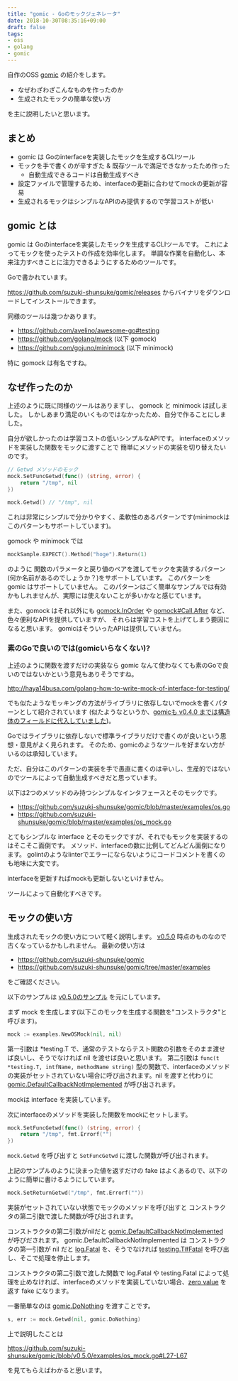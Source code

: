 ```yaml
---
title: "gomic - Goのモックジェネレータ"
date: 2018-10-30T08:35:16+09:00
draft: false
tags:
- oss
- golang
- gomic
---
```


自作のOSS [gomic](https://github.com/suzuki-shunsuke/gomic) の紹介をします。

* なぜわざわざこんなものを作ったのか
* 生成されたモックの簡単な使い方

を主に説明したいと思います。

## まとめ

* gomic は Goのinterfaceを実装したモックを生成するCLIツール
* モックを手で書くのが辛すぎた & 既存ツールで満足できなかったため作った
  * 自動生成できるコードは自動生成すべき
* 設定ファイルで管理するため、interfaceの更新に合わせてmockの更新が容易
* 生成されるモックはシンプルなAPIのみ提供するので学習コストが低い

## gomic とは

gomic は Goのinterfaceを実装したモックを生成するCLIツールです。
これによってモックを使ったテストの作成を効率化します。
単調な作業を自動化し、本来注力すべきことに注力できるようにするためのツールです。

Goで書かれています。

https://github.com/suzuki-shunsuke/gomic/releases からバイナリをダウンロードしてインストールできます。

同様のツールは幾つかあります。

* https://github.com/avelino/awesome-go#testing
* https://github.com/golang/mock (以下 gomock)
* https://github.com/gojuno/minimock (以下 minimock)

特に gomock は有名ですね。

## なぜ作ったのか

上述のように既に同様のツールはありますし、 gomock と minimock は試しました。
しかしあまり満足のいくものではなかったため、自分で作ることにしました。

自分が欲しかったのは学習コストの低いシンプルなAPIです。
interfaceのメソッドを実装した関数をモックに渡すことで
簡単にメソッドの実装を切り替えたいのです。

```go
// Getwd メソッドのモック
mock.SetFuncGetwd(func() (string, error) {
	return "/tmp", nil
})

mock.Getwd() // "/tmp", nil
```

これは非常にシンプルで分かりやすく、柔軟性のあるパターンです(minimockはこのパターンもサポートしています)。

gomock や minimock では

```go
mockSample.EXPECT().Method("hoge").Return(1)
```

のように 関数のパラメータと戻り値のペアを渡してモックを実装するパターン(何か名前があるのでしょうか？)をサポートしています。
このパターンを gomic はサポートしていません。
このパターンはごく簡単なサンプルでは有効かもしれませんが、実際には使えないことが多いかなと感じています。

また、gomock はそれ以外にも [gomock.InOrder](https://godoc.org/github.com/golang/mock/gomock#InOrder) や [gomock#Call.After](https://godoc.org/github.com/golang/mock/gomock#Call.After) など、色々便利なAPIを提供していますが、
それらは学習コストを上げてしまう要因になると思います。
gomicはそういったAPIは提供していません。

### 素のGoで良いのでは(gomicいらなくない)?

上述のように関数を渡すだけの実装なら gomic なんて使わなくても素のGoで良いのではないかという意見もありそうですね。

http://haya14busa.com/golang-how-to-write-mock-of-interface-for-testing/

でも似たようなモッキングの方法がライブラリに依存しないでmockを書くパターンとして紹介されています
(似たようなというか、[gomicも v0.4.0 までは構造体のフィールドに代入していました](https://github.com/suzuki-shunsuke/gomic/blob/v0.4.0/examples/os_mock_test.go#L20-L22))。

Goではライブラリに依存しないで標準ライブラリだけで書くのが良いという思想・意見がよく見られます。
そのため、gomicのようなツールを好まない方がいるのは承知しています。

ただ、自分はこのパターンの実装を手で愚直に書くのは辛いし、生産的ではないのでツールによって自動生成すべきだと思っています。

以下は2つのメソッドのみ持つシンプルなインタフェースとそのモックです。

* https://github.com/suzuki-shunsuke/gomic/blob/master/examples/os.go
* https://github.com/suzuki-shunsuke/gomic/blob/master/examples/os_mock.go

とてもシンプルな interface とそのモックですが、それでもモックを実装するのはそこそこ面倒です。
メソッド、interfaceの数に比例してどんどん面倒になります。
golintのようなlinterでエラーにならないようにコードコメントを書くのも地味に大変です。

interfaceを更新すればmockも更新しないといけません。

ツールによって自動化すべきです。

## モックの使い方

生成されたモックの使い方について軽く説明します。
[v0.5.0](https://github.com/suzuki-shunsuke/gomic/releases/tag/v0.5.0) 時点のものなので古くなっているかもしれません。
最新の使い方は

* https://github.com/suzuki-shunsuke/gomic
* https://github.com/suzuki-shunsuke/gomic/tree/master/examples

をご確認ください。

以下のサンプルは [v0.5.0のサンプル](https://github.com/suzuki-shunsuke/gomic/tree/v0.5.0/examples) を元にしています。

まず mock を生成します(以下このモックを生成する関数を"コンストラクタ"と呼びます)。

```go
mock := examples.NewOSMock(nil, nil)
```

第一引数は *testing.T で、通常のテストならテスト関数の引数をそのまま渡せば良いし、そうでなければ nil を渡せば良いと思います。
第二引数は `func(t *testing.T, intfName, methodName string)` 型の関数で、interfaceのメソッドの実装がセットされていない場合に呼び出されます。nil を渡すと代わりに[gomic.DefaultCallbackNotImplemented](https://godoc.org/github.com/suzuki-shunsuke/gomic/gomic#DefaultCallbackNotImplemented) が呼び出されます。

mockは interface を実装しています。

次にinterfaceのメソッドを実装した関数をmockにセットします。

```go
mock.SetFuncGetwd(func() (string, error) {
	return "/tmp", fmt.Errorf("")
})
```

`mock.Getwd` を呼び出すと `SetFuncGetwd` に渡した関数が呼び出されます。

上記のサンプルのように決まった値を返すだけの fake はよくあるので、以下のように簡単に書けるようにしています。

```go
mock.SetReturnGetwd("/tmp", fmt.Errorf(""))
```

実装がセットされていない状態でモックのメソッドを呼び出すと
コンストラクタの第二引数で渡した関数が呼び出されます。

コンストラクタの第二引数がnilだと [gomic.DefaultCallbackNotImplemented](https://godoc.org/github.com/suzuki-shunsuke/gomic/gomic#DefaultCallbackNotImplemented) が呼びだされます。
gomic.DefaultCallbackNotImplemented は コンストラクタの第一引数が nil だと [log.Fatal](https://golang.org/pkg/log/#Fatal) を、そうでなければ [testing.T#Fatal](https://golang.org/pkg/testing/#T.Fatal) を呼び出し、そこで処理を停止します。

コンストラクタの第二引数で渡した関数で log.Fatal や testing.Fatal によって処理を止めなければ、interfaceのメソッドを実装していない場合、[zero value](https://golang.org/ref/spec#The_zero_value) を返す fake になります。

一番簡単なのは [gomic.DoNothing](https://godoc.org/github.com/suzuki-shunsuke/gomic/gomic#DoNothing) を渡すことです。

```go
s, err := mock.Getwd(nil, gomic.DoNothing)
```

上で説明したことは

https://github.com/suzuki-shunsuke/gomic/blob/v0.5.0/examples/os_mock.go#L27-L67

を見てもらえばわかると思います。
